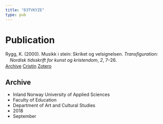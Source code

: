 ```yaml
---
title: "D3TVKYZE"
type: pub
---
```

<h1>Publication</h1>
<article id="csl-bib-container-D3TVKYZE" class="csl-bib-container">
  <div class="csl-bib-body" style="line-height: 1.35; padding-left: 1em; text-indent:-1em;">
  <div class="csl-entry">Rygg, K. (2000). Musikk i stein: Skriket og velsignelsen. <i>Transfiguration: Nordisk tidsskrift for kunst og kristendom</i>, <i>2</i>, 7&#x2013;26.</div>
</div>
  <div class="csl-bib-buttons">
    <a href="#taxonomy-article-D3TVKYZE" class="csl-bib-button">Archive</a>
    <a href alt="Cristin URL" class="csl-bib-button">Cristin</a>
    <a href alt="Zotero URL" class="csl-bib-button">Zotero</a>
  </div>
  <div id="csl-bib-meta-container-D3TVKYZE"></div>
</article>
<div id="csl-bib-meta-D3TVKYZE" class="csl-bib-meta">
  <article id="taxonomy-article-D3TVKYZE" class="taxonomy-article">
    <h1>Archive</h1>
    <ul>
      <li>Inland Norway University of Applied Sciences</li>
      <li>Faculty of Education</li>
      <li>Department of Art and Cultural Studies</li>
      <li>2018</li>
      <li>September</li>
    </ul>
  </article>
</div>
